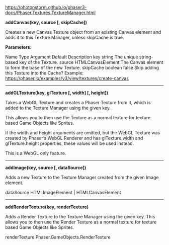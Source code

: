 https://photonstorm.github.io/phaser3-docs/Phaser.Textures.TextureManager.html

**addCanvas(key, source [, skipCache])**

Creates a new Canvas Texture object from an existing Canvas element and adds it to this Texture Manager, unless skipCache is true.

**Parameters:**

Name Type Argument Default Description
key string The unique string-based key of the Texture.
source HTMLCanvasElement The Canvas element to form the base of the new Texture.
skipCache boolean <optional> false Skip adding this Texture into the Cache?
Example: https://phaser.io/examples/v3/view/textures/create-canvas

---

**addGLTexture(key, glTexture [, width] [, height])**

Takes a WebGL Texture and creates a Phaser Texture from it, which is added to the Texture Manager using the given key.

This allows you to then use the Texture as a normal texture for texture based Game Objects like Sprites.

If the width and height arguments are omitted, but the WebGL Texture was created by Phaser’s WebGL Renderer and has glTexture.width and glTexture.height properties, these values will be used instead.

This is a WebGL only feature.

---

**addImage(key, source [, dataSource])**

Adds a new Texture to the Texture Manager created from the given Image element.

dataSource HTMLImageElement | HTMLCanvasElement

---

**addRenderTexture(key, renderTexture)**

Adds a Render Texture to the Texture Manager using the given key. This allows you to then use the Render Texture as a normal texture for texture based Game Objects like Sprites.

renderTexture Phaser.GameObjects.RenderTexture
